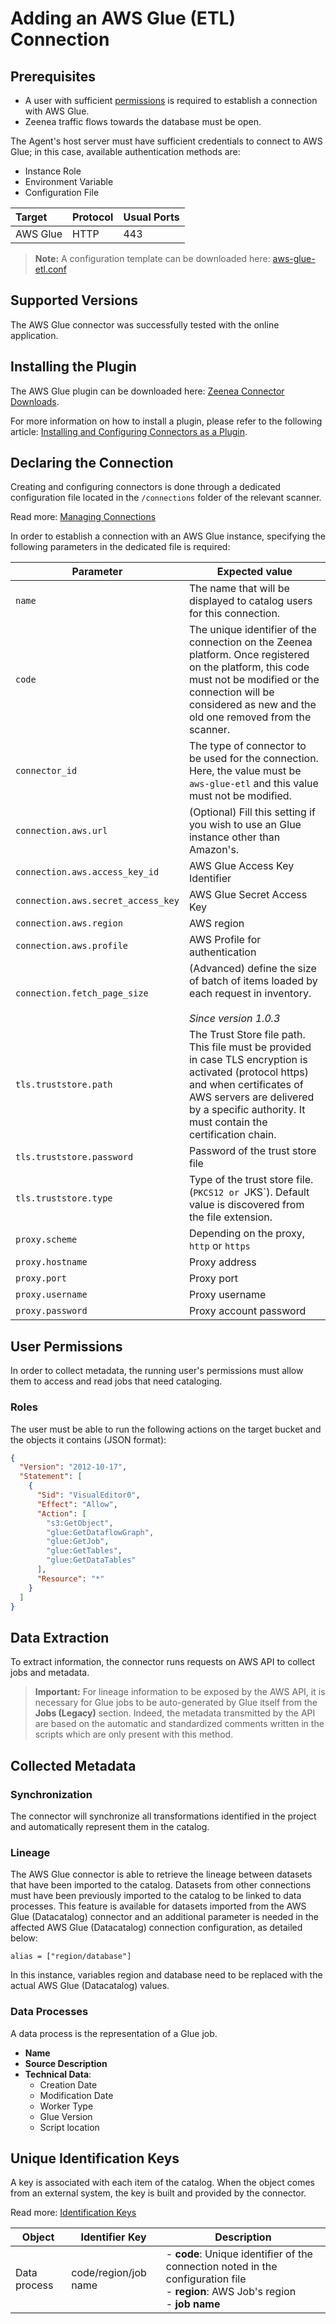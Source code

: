 # Adding an AWS Glue (ETL) Connection

## Prerequisites

* A user with sufficient [permissions](#user-permissions) is required to establish a connection with AWS Glue.
* Zeenea traffic flows towards the database must be open. 

The Agent's host server must have sufficient credentials to connect to AWS Glue; in this case, available authentication methods are: 

* Instance Role
* Environment Variable
* Configuration File

| Target | Protocol	| Usual Ports |
| :--- | :--- | :--- |
| AWS Glue | HTTP | 443 |

> **Note:** A configuration template can be downloaded here: [aws-glue-etl.conf](https://actian.file.force.com/sfc/dist/version/download/?oid=00D300000001XnW&ids=068Nu00000GUeBk&d=%2Fa%2FNu000002lgIo%2FPIQP7nozCKuMXqwpqwegNCIB3V8iqxB6YBKzlReG01U&asPdf=false)

## Supported Versions

The AWS Glue connector was successfully tested with the online application. 

## Installing the Plugin

The AWS Glue plugin can be downloaded here: [Zeenea Connector Downloads](./zeenea-connectors-list.md).

For more information on how to install a plugin, please refer to the following article: [Installing and Configuring Connectors as a Plugin](./zeenea-connectors-install-as-plugin.md).

 ## Declaring the Connection
  
 Creating and configuring connectors is done through a dedicated configuration file located in the `/connections` folder of the relevant scanner.
 
 Read more: [Managing Connections](../Zeenea_Administration/zeenea-managing-connections.md)
 
In order to establish a connection with an AWS Glue instance, specifying the following parameters in the dedicated file is required:
 
| Parameter | Expected value |
|---|---|
| `name` | The name that will be displayed to catalog users for this connection. |
| `code` | The unique identifier of the connection on the Zeenea platform. Once registered on the platform, this code must not be modified or the connection will be considered as new and the old one removed from the scanner. |
| `connector_id` | The type of connector to be used for the connection. Here, the value must be `aws-glue-etl` and this value must not be modified. |
| `connection.aws.url` | (Optional) Fill this setting if you wish to use an Glue instance other than Amazon's. |
| `connection.aws.access_key_id` | AWS Glue Access Key Identifier |
| `connection.aws.secret_access_key` | AWS Glue Secret Access Key |
| `connection.aws.region` | AWS region |
| `connection.aws.profile` | AWS Profile for authentication |
| `connection.fetch_page_size` | (Advanced) define the size of batch of items loaded by each request in inventory.<br><br>*Since version 1.0.3* |
| `tls.truststore.path` | The Trust Store file path. This file must be provided in case TLS encryption is activated (protocol https) and when certificates of AWS servers are delivered by a specific authority. It must contain the certification chain. |
| `tls.truststore.password` | Password of the trust store file |
| `tls.truststore.type` | Type of the trust store file. (`PKCS12 or `JKS`). Default value is discovered from the file extension. |
| `proxy.scheme` | Depending on the proxy, `http` or `https` |
| `proxy.hostname` | Proxy address |
| `proxy.port` | Proxy port |
| `proxy.username` | Proxy username |
| `proxy.password` | Proxy account password |

## User Permissions

In order to collect metadata, the running user's permissions must allow them to access and read jobs that need cataloging. 

### Roles

The user must be able to run the following actions on the target bucket and the objects it contains (JSON format):

```json
{
  "Version": "2012-10-17",
  "Statement": [
    {
      "Sid": "VisualEditor0",
      "Effect": "Allow",
      "Action": [
        "s3:GetObject",
        "glue:GetDataflowGraph",
        "glue:GetJob",
        "glue:GetTables",
        "glue:GetDataTables"
      ],
      "Resource": "*"
    }
  ]
}
```

## Data Extraction

To extract information, the connector runs requests on AWS API to collect jobs and metadata.

> **Important:** For lineage information to be exposed by the AWS API, it is necessary for Glue jobs to be auto-generated by Glue itself from the **Jobs (Legacy)** section. Indeed, the metadata transmitted by the API are based on the automatic and standardized comments written in the scripts which are only present with this method.
  
## Collected Metadata

### Synchronization

The connector will synchronize all transformations identified in the project and automatically represent them in the catalog.

### Lineage

The AWS Glue connector is able to retrieve the lineage between datasets that have been imported to the catalog. Datasets from other connections must have been previously imported to the catalog to be linked to data processes. This feature is available for datasets imported from the AWS Glue (Datacatalog) connector and an additional parameter is needed in the affected AWS Glue (Datacatalog) connection configuration, as detailed below:

`alias = ["region/database"]`
 
In this instance, variables region and database need to be replaced with the actual AWS Glue (Datacatalog) values.

### Data Processes

A data process is the representation of a Glue job. 

* **Name**
* **Source Description**
* **Technical Data**:
  * Creation Date
  * Modification Date
  * Worker Type
  * Glue Version
  * Script location

## Unique Identification Keys

A key is associated with each item of the catalog. When the object comes from an external system, the key is built and provided by the connector.

Read more: [Identification Keys](../Stewardship/zeenea-identification-keys.md)

| Object | Identifier Key | Description |
|---|---|---|
| Data process | code/region/job name | - **code**: Unique identifier of the connection noted in the configuration file<br>- **region**: AWS Job's region<br>- **job name** |
